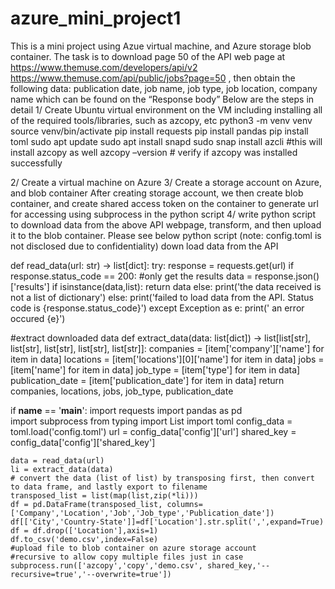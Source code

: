 # azure_mini_project1
This is a mini project using Azue virtual machine, and Azure storage blob container. The task is to download page 50 of the API web page at https://www.themuse.com/developers/api/v2
 https://www.themuse.com/api/public/jobs?page=50 
, then obtain the following data:  publication date, job name, job type, job location, company name 
which can be found on the “Response body”
Below are the steps in detail
1/ Create Ubuntu virtual environment on the VM including installing all of the required tools/libraries, such as azcopy, etc
python3 -m venv venv
source venv/bin/activate
pip install requests
pip install pandas
pip install toml
sudo apt update
sudo apt install snapd
sudo snap install azcli #this will install azcopy as well
azcopy –version # verify if azcopy was installed successfully

2/ Create a virtual machine on Azure
3/ Create a storage account on Azure, and blob container 
After creating storage account, we then create blob container, and create shared access token on the container to generate url for accessing using subprocess in the python script
4/ write python script to download data from the above API webpage, transform, and then upload it to the blob container. Please see below python script (note: config.toml is not disclosed due to confidentiality)
down load data from the API

def read_data(url: str) -> list[dict]:
    try:
        response = requests.get(url)
        if response.status_code == 200:
            #only get the results
            data = response.json()['results']
            if isinstance(data,list):
                return data
            else:
                print('the data received is not a list of dictionary')
        else:
            print('failed to load data from the API. Status code is {response.status_code}')
    except Exception as e:
        print(' an error occured {e}')
   
#extract downloaded data 
def extract_data(data: list[dict]) -> list[list[str], list[str], list[str], list[str], list[str]]:
    companies = [item['company']['name'] for item in data]
    locations = [item['locations'][0]['name'] for item in data]
    jobs = [item['name'] for item in data]
    job_type = [item['type'] for item in data]
    publication_date = [item['publication_date'] for item in data]
    return companies, locations, jobs, job_type, publication_date

if __name__ == '__main__':
    import requests
    import pandas as pd  
    import subprocess
    from typing import List
    import toml
    config_data = toml.load('config.toml')
    url = config_data['config']['url']
    shared_key = config_data['config']['shared_key']
           
    data = read_data(url)
    li = extract_data(data)
    # convert the data (list of list) by transposing first, then convert to data frame, and lastly export to filename
    transposed_list = list(map(list,zip(*li)))
    df = pd.DataFrame(transposed_list, columns=['Company','Location','Job','Job_type','Publication_date'])
    df[['City','Country-State']]=df['Location'].str.split(',',expand=True)
    df = df.drop(['Location'],axis=1)
    df.to_csv('demo.csv',index=False)
    #upload file to blob container on azure storage account
    #recursive to allow copy multiple files just in case
    subprocess.run(['azcopy','copy','demo.csv', shared_key,'--recursive=true','--overwrite=true'])
    

